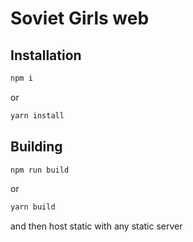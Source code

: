 # Soviet Girls web

## Installation
```bash
npm i
```
or
```bash
yarn install
```

## Building
```bash
npm run build
```
or
```bash
yarn build
```
and then host static with any static server